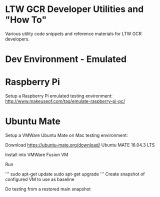 # LTW GCR Developer Utilities and "How To"

Various utility code snippets and reference materials for LTW GCR developers.

# Dev Environment - Emulated

# Raspberry Pi

Setup a Raspberry Pi emulated testing environment:  http://www.makeuseof.com/tag/emulate-raspberry-pi-pc/

# Ubuntu Mate 

Setup a VMWare Ubuntu Mate on Mac testing environment:

Download https://ubuntu-mate.org/download/ Ubuntu MATE 16.04.3 LTS

Install into VMWare Fusion VM

Run

'''
sudo apt-get update
sudo apt-get upgrade
'''
Create snapshot of configured VM to use as baseline

Do testing from a restored main snapshot
